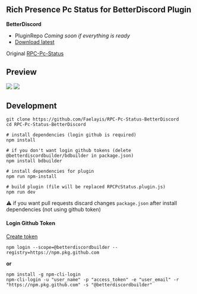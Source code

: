 ## **Rich Presence Pc Status for BetterDiscord Plugin**

**BetterDiscord**

-   PluginRepo _Coming soon if everything is ready_
-   [Download latest](https://github.com/Faelayis/RPC-Pc-Status-BetterDiscord/releases/download/v2.5.0/RPCPcStatus.plugin.js)

Original [RPC-Pc-Status](https://github.com/Faelayis/RPC-Pc-Status#readme)<br>

## Preview

![](https://user-images.githubusercontent.com/48393914/167441799-19f7e2d6-8fad-43db-a653-08d6b6295c8c.png)
![](https://user-images.githubusercontent.com/48393914/170522040-36a1eebd-39d4-45af-a86c-2127d99d0fb2.png)


## Development
```
git clone https://github.com/Faelayis/RPC-Pc-Status-BetterDiscord
cd RPC-Pc-Status-BetterDiscord

# install dependencies (login github is required)
npm install

# if you don't want login github tokens (delete @betterdiscordbuilder/bdbuilder in package.json)
npm install bdbuilder

# install dependencies for plugin
npm run npm-install

# build plugin (file will be replaced RPCPcStatus.plugin.js)
npm run dev
```
⚠️ if you want pull requests discard changes `package.json` after install dependencies (not using github token)

#### Login Github Token
[Create token](https://github.com/settings/tokens/new?description=Github%20NPM%20registry&scopes=repo%2Cread%3Apackages)
```
npm login --scope=@betterdiscordbuilder --registry=https://npm.pkg.github.com
```
**or**
```
npm install -g npm-cli-login
npm-cli-login -u "user_name" -p "access_token" -e "user_email" -r "https://npm.pkg.github.com" -s "@betterdiscordbuilder"
```
